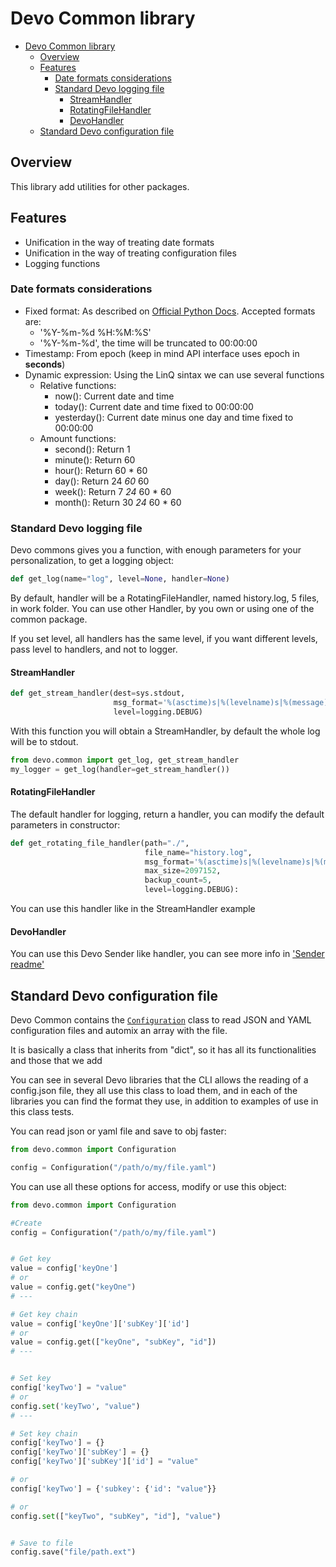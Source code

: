 # Devo Common library

<!-- @import "[TOC]" {cmd="toc" depthFrom=1 depthTo=6 orderedList=false} -->

<!-- code_chunk_output -->

- [Devo Common library](#devo-common-library)
  - [Overview](#overview)
  - [Features](#features)
    - [Date formats considerations](#date-formats-considerations)
    - [Standard Devo logging file](#standard-devo-logging-file)
      - [StreamHandler](#streamhandler)
      - [RotatingFileHandler](#rotatingfilehandler)
      - [DevoHandler](#devohandler)
  - [Standard Devo configuration file](#standard-devo-configuration-file)

<!-- /code_chunk_output -->

## Overview

This library add utilities for other packages.

## Features

- Unification in the way of treating date formats
- Unification in the way of treating configuration files
- Logging functions

### Date formats considerations

- Fixed format: As described on [Official Python Docs](https://docs.python.org/3/library/datetime.html#strftime-and-strptime-behavior). Accepted formats are:
  - '%Y-%m-%d %H:%M:%S'
  - '%Y-%m-%d', the time will be truncated to 00:00:00
- Timestamp: From epoch (keep in mind API interface uses epoch in **seconds**)
- Dynamic expression: Using the LinQ sintax we can use several functions
  - Relative functions:
    - now(): Current date and time
    - today(): Current date and time fixed to 00:00:00
    - yesterday(): Current date minus one day and time fixed to 00:00:00
  - Amount functions:
    - second(): Return 1
    - minute(): Return 60
    - hour(): Return 60 * 60
    - day(): Return 24 *60* 60
    - week(): Return 7 *24* 60 * 60
    - month(): Return 30 *24* 60 * 60

### Standard Devo logging file

Devo commons gives you a function, with enough parameters for your personalization, to get a logging object:

```python
def get_log(name="log", level=None, handler=None)
```

By default, handler will be a RotatingFileHandler, named history.log, 5 files, in work folder.
You can use other Handler, by you own or using one of the common package.

If you set level, all handlers has the same level, if you want different levels, pass level to handlers,
and not to logger.

#### StreamHandler

```python
def get_stream_handler(dest=sys.stdout,
                       msg_format='%(asctime)s|%(levelname)s|%(message)s',
                       level=logging.DEBUG)
```

With this function you will obtain a StreamHandler, by default the whole log will be to stdout.

```python
from devo.common import get_log, get_stream_handler
my_logger = get_log(handler=get_stream_handler())
```

#### RotatingFileHandler

The default handler for logging, return a handler, you can modify the default parameters in constructor:

```python
def get_rotating_file_handler(path="./",
                              file_name="history.log",
                              msg_format='%(asctime)s|%(levelname)s|%(message)s',
                              max_size=2097152,
                              backup_count=5, 
                              level=logging.DEBUG):
```

You can use this handler like in the StreamHandler example

#### DevoHandler

You can use this Devo Sender like handler, you can see more info in ['Sender readme'](sender/sender.md)

## Standard Devo configuration file

Devo Common contains the [`Configuration`](common/generic/configuration.py)
class to read JSON and YAML configuration files
and automix an array with the file.

It is basically a class that inherits from "dict", so it has all its
functionalities and those that we add

You can see in several Devo libraries that the CLI allows the reading of a
config.json file, they all use this class to load them, and in each of the
libraries you can find the format they use, in addition to examples of use in
this class tests.

You can read json or yaml file and save to obj faster:

```python
from devo.common import Configuration

config = Configuration("/path/o/my/file.yaml")
```

You can use all these options for access, modify or use this  object:

```python
from devo.common import Configuration

#Create
config = Configuration("/path/o/my/file.yaml")


# Get key
value = config['keyOne']
# or
value = config.get("keyOne")
# ---

# Get key chain
value = config['keyOne']['subKey']['id']
# or
value = config.get(["keyOne", "subKey", "id"])
# ---


# Set key
config['keyTwo'] = "value"
# or
config.set('keyTwo', "value")
# ---

# Set key chain
config['keyTwo'] = {}
config['keyTwo']['subKey'] = {}
config['keyTwo']['subKey']['id'] = "value"

# or
config['keyTwo'] = {'subkey': {'id': "value"}}

# or
config.set(["keyTwo", "subKey", "id"], "value")


# Save to file
config.save("file/path.ext")
```
